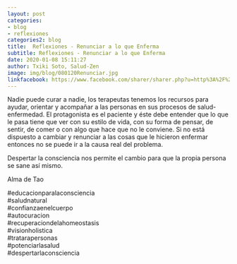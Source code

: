 ```yaml
---
layout: post
categories:
- blog
- reflexiones
categories2: blog
title:  Reflexiones - Renunciar a lo que Enferma
subtitle: Reflexiones - Renunciar a lo que Enferma
date: 2020-01-08 15:11:27
author: Txiki Soto, Salud-Zen
image: img/blog/080120Renunciar.jpg
linkfacebook: https://www.facebook.com/sharer/sharer.php?u=http%3A%2F%2Fwww.salud-zen.com%2Fblog%2Freflexiones%2F2020%2F01%2F08%2Freflexiones-Renunciar-a-lo-que-enferma.html&amp;src=sdkpreparse
---
```

Nadie puede curar a nadie, los terapeutas tenemos los recursos para ayudar, orientar y acompañar a las personas en sus procesos de salud-enfermedad. El protagonista es el paciente y éste debe entender que lo que le pasa tiene que ver con su estilo de vida, con su forma de pensar, de sentir, de comer o con algo que hace que no le conviene. Si no está dispuesto a cambiar y renunciar a las cosas que le hicieron enfermar entonces no se puede ir a la causa real del problema.  

 Despertar la consciencia nos permite el cambio para que la propia persona se sane así mismo.   


Alma de Tao  


#educacionparalaconsciencia  
#saludnatural  
#confianzaenelcuerpo  
#autocuracion  
#recuperaciondelahomeostasis  
#visionholistica  
#tratarapersonas  
#potenciarlasalud  
#despertarlaconsciencia  
